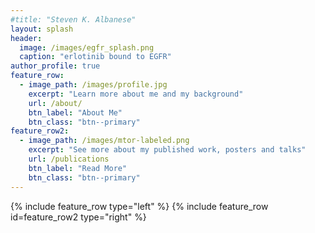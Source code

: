 ```yaml
---
#title: "Steven K. Albanese"
layout: splash
header:
  image: /images/egfr_splash.png
  caption: "erlotinib bound to EGFR"
author_profile: true
feature_row:
  - image_path: /images/profile.jpg
    excerpt: "Learn more about me and my background"
    url: /about/
    btn_label: "About Me"
    btn_class: "btn--primary"
feature_row2:
  - image_path: /images/mtor-labeled.png
    excerpt: "See more about my published work, posters and talks"
    url: /publications
    btn_label: "Read More"
    btn_class: "btn--primary"
--- 
```


{% include feature_row type="left" %}
{% include feature_row id=feature_row2 type="right" %}